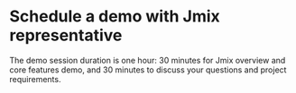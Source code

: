 # Schedule a demo **with Jmix representative**

The demo session duration is one hour: 30 minutes for Jmix overview and core features demo, and 30 minutes to discuss your questions and project requirements.

